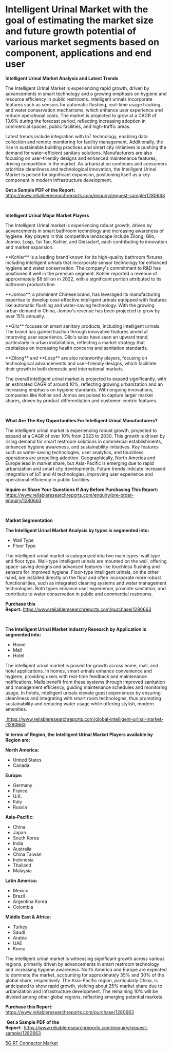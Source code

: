 <p><h1>Intelligent Urinal Market with the goal of estimating the market size and future growth potential of various market segments based on component, applications and end user</h1></p><p><strong>Intelligent Urinal Market Analysis and Latest Trends</strong></p>
<p><p>The Intelligent Urinal Market is experiencing rapid growth, driven by advancements in smart technology and a growing emphasis on hygiene and resource efficiency in public restrooms. Intelligent urinals incorporate features such as sensors for automatic flushing, real-time usage tracking, and water conservation mechanisms, which enhance user experience and reduce operational costs. The market is projected to grow at a CAGR of 13.6% during the forecast period, reflecting increasing adoption in commercial spaces, public facilities, and high-traffic areas. </p><p>Latest trends include integration with IoT technology, enabling data collection and remote monitoring for facility management. Additionally, the rise in sustainable building practices and smart city initiatives is pushing the demand for water-efficient sanitary solutions. Manufacturers are also focusing on user-friendly designs and enhanced maintenance features, driving competition in the market. As urbanization continues and consumers prioritize cleanliness and technological innovation, the Intelligent Urinal Market is poised for significant expansion, positioning itself as a key component in modern infrastructure development.</p></p>
<p><strong>Get a Sample PDF of the Report:&nbsp;</strong> <a href="https://www.reliableresearchreports.com/enquiry/request-sample/1280663?utm_campaign=3585&utm_medium=2&utm_source=Github&utm_content=ia&utm_term=24032025&utm_id=intelligent-urinal">https://www.reliableresearchreports.com/enquiry/request-sample/1280663</a></p>
<p>&nbsp;</p>
<p><strong>Intelligent Urinal Major Market Players</strong></p>
<p><p>The Intelligent Urinal market is experiencing robust growth, driven by advancements in smart bathroom technology and increasing awareness of hygiene. Key players in this competitive landscape include Zilong, Gllo, Jomoo, Losp, Tai Tao, Kohler, and Giessdorf, each contributing to innovation and market expansion.</p><p>**Kohler** is a leading brand known for its high-quality bathroom fixtures, including intelligent urinals that incorporate sensor technology for enhanced hygiene and water conservation. The company's commitment to R&D has positioned it well in the premium segment. Kohler reported a revenue of approximately $8 billion in 2022, with a significant portion attributed to its bathroom products line.</p><p>**Jomoo**, a prominent Chinese brand, has leveraged its manufacturing expertise to develop cost-effective intelligent urinals equipped with features like automatic flushing and water-saving technology. With the growing urban demand in China, Jomoo's revenue has been projected to grow by over 15% annually.</p><p>**Gllo** focuses on smart sanitary products, including intelligent urinals. The brand has gained traction through innovative features aimed at improving user experience. Gllo's sales have seen an upward trend, particularly in urban installations, reflecting a market strategy that capitalizes on increasing health concerns and sanitation standards.</p><p>**Zilong** and **Losp** are also noteworthy players, focusing on technological advancements and user-friendly designs, which facilitate their growth in both domestic and international markets.</p><p>The overall intelligent urinal market is projected to expand significantly, with an estimated CAGR of around 10%, reflecting growing urbanization and an increasing emphasis on hygiene standards. With ongoing innovations, companies like Kohler and Jomoo are poised to capture larger market shares, driven by product differentiation and customer-centric features.</p></p>
<p>&nbsp;</p>
<p><strong>What Are The Key Opportunities For Intelligent Urinal Manufacturers?</strong></p>
<p><p>The intelligent urinal market is experiencing robust growth, projected to expand at a CAGR of over 10% from 2023 to 2030. This growth is driven by rising demand for smart restroom solutions in commercial establishments, enhanced hygiene awareness, and sustainability initiatives. Key features such as water-saving technologies, user analytics, and touchless operations are propelling adoption. Geographically, North America and Europe lead in market share, but Asia-Pacific is emerging due to rapid urbanization and smart city developments. Future trends indicate increased integration of IoT and AI technologies, improving user experience and operational efficiency in public facilities.</p></p>
<p><strong>Inquire or Share Your Questions If Any Before Purchasing This Report:</strong> <a href="https://www.reliableresearchreports.com/enquiry/pre-order-enquiry/1280663?utm_campaign=3585&utm_medium=2&utm_source=Github&utm_content=ia&utm_term=24032025&utm_id=intelligent-urinal">https://www.reliableresearchreports.com/enquiry/pre-order-enquiry/1280663</a></p>
<p>&nbsp;</p>
<p><strong>Market Segmentation</strong></p>
<p><strong>The Intelligent Urinal Market Analysis by types is segmented into:</strong></p>
<p><ul><li>Wall Type</li><li>Floor Type</li></ul></p>
<p><p>The intelligent urinal market is categorized into two main types: wall type and floor type. Wall-type intelligent urinals are mounted on the wall, offering space-saving designs and advanced features like touchless flushing and sensors for improved hygiene. Floor-type intelligent urinals, on the other hand, are installed directly on the floor and often incorporate more robust functionalities, such as integrated cleaning systems and water management technologies. Both types enhance user experience, promote sanitation, and contribute to water conservation in public and commercial restrooms.</p></p>
<p><strong>Purchase this Report:&nbsp;</strong><a href="https://www.reliableresearchreports.com/purchase/1280663?utm_campaign=3585&utm_medium=2&utm_source=Github&utm_content=ia&utm_term=24032025&utm_id=intelligent-urinal">https://www.reliableresearchreports.com/purchase/1280663</a></p>
<p>&nbsp;</p>
<p><strong>The Intelligent Urinal Market Industry Research by Application is segmented into:</strong></p>
<p><ul><li>Home</li><li>Mall</li><li>Hotel</li></ul></p>
<p><p>The intelligent urinal market is poised for growth across home, mall, and hotel applications. In homes, smart urinals enhance convenience and hygiene, providing users with real-time feedback and maintenance notifications. Malls benefit from these systems through improved sanitation and management efficiency, guiding maintenance schedules and monitoring usage. In hotels, intelligent urinals elevate guest experiences by ensuring cleanliness and integrating with smart room technologies, thus promoting sustainability and reducing water usage while offering stylish, modern amenities.</p></p>
<p><a href="https://www.reliableresearchreports.com/global-intelligent-urinal-market-r1280663?utm_campaign=3585&utm_medium=2&utm_source=Github&utm_content=ia&utm_term=24032025&utm_id=intelligent-urinal">&nbsp;https://www.reliableresearchreports.com/global-intelligent-urinal-market-r1280663</a></p>
<p><strong>In terms of Region, the Intelligent Urinal Market Players available by Region are:</strong></p>
<p>
    <p> <strong> North America: </strong>
        <ul>
            <li>United States</li>
            <li>Canada</li>
        </ul>
        </p> 
    <p> <strong> Europe: </strong>
        <ul>
            <li>Germany</li>
            <li>France</li>
            <li>U.K.</li>
            <li>Italy</li>
            <li>Russia</li>
        </ul>
        </p> 
    <p> <strong> Asia-Pacific: </strong>
        <ul>
            <li>China</li>
            <li>Japan</li>
            <li>South Korea</li>
            <li>India</li>
            <li>Australia</li>
            <li>China Taiwan</li>
            <li>Indonesia</li>
            <li>Thailand</li>
            <li>Malaysia</li>
        </ul>
        </p> 
    <p> <strong> Latin America: </strong>
        <ul>
            <li>Mexico</li>
            <li>Brazil</li>
            <li>Argentina Korea</li>
            <li>Colombia</li>
        </ul>
        </p> 
    <p> <strong> Middle East & Africa: </strong>
        <ul>
            <li>Turkey</li>
            <li>Saudi</li>
            <li>Arabia</li>
            <li>UAE</li>
            <li>Korea</li>
        </ul>
    </p>
    </p>
<p><p>The intelligent urinal market is witnessing significant growth across various regions, primarily driven by advancements in smart restroom technology and increasing hygiene awareness. North America and Europe are expected to dominate the market, accounting for approximately 35% and 30% of the global share, respectively. The Asia-Pacific region, particularly China, is anticipated to show rapid growth, yielding about 25% market share due to urbanization and infrastructure development. The remaining 10% will be divided among other global regions, reflecting emerging potential markets.</p></p>
<p><strong>Purchase this Report: </strong><a href="https://www.reliableresearchreports.com/purchase/1280663?utm_campaign=3585&utm_medium=2&utm_source=Github&utm_content=ia&utm_term=24032025&utm_id=intelligent-urinal">https://www.reliableresearchreports.com/purchase/1280663</a></p>
<p>&nbsp;<strong>Get a Sample PDF of the Report:&nbsp;&nbsp;</strong><a href="https://www.reliableresearchreports.com/enquiry/request-sample/1280663?utm_campaign=3585&utm_medium=2&utm_source=Github&utm_content=ia&utm_term=24032025&utm_id=intelligent-urinal">https://www.reliableresearchreports.com/enquiry/request-sample/1280663</a></p>
<p><strong></strong></p>
<p><p><a href="https://github.com/kolffmaris58/Market-Research-Report-List-1/blob/main/5g-rf-connector-market.md?utm_campaign=3585&utm_medium=2&utm_source=Github&utm_content=ia&utm_term=24032025&utm_id=intelligent-urinal">5G RF Connector Market</a></p></p>